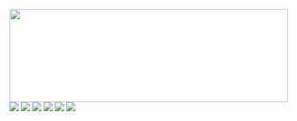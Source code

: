 <p>
  <img align="left" width="490" height="165" src="https://github-readme-stats.vercel.app/api?username=MiYazJE&show_icons=true&theme=radical"/>
  <p>
    <img src="http://views.whatilearened.today/views/github/MiYazJE/views.svg"/>
    <a href="https://daniels-roth-stan.fr/"><img src="https://img.shields.io/website?label=Website%20status%20%3A&url=https%3A%2F%2Fdaniels-roth-stan.fr%2F"/></a>
    <a href="https://github.com/MiYazJE/"><img src="https://img.shields.io/github/followers/MrStanDu33?color=%234CC61E&label=GitHub%20Followers%20%3A"/></a>
    <a href="https://github.com/Naereen/badges"><img src="https://img.shields.io/badge/badges-awesome-green.svg"/></a>
    <img src="https://img.shields.io/badge/Front End-React.js-42b883"/>
    <img src="https://img.shields.io/badge/Back End-Nodejs-f55247"/>
  </p>
</p><br/><br/>
